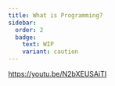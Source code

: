 ```yaml
---
title: What is Programming?
sidebar:
  order: 2
  badge:
    text: WIP
    variant: caution
---
```


<https://youtu.be/N2bXEUSAiTI>
